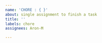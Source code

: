 ```yaml
---
name: 'CHORE : { }'
about: single assignment to finish a task
title: ''
labels: chore
assignees: Aron-M

---
```



